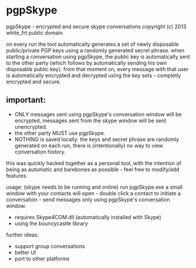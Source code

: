 pgpSkype
========

pgpSkype - encrypted and secure skype conversations
	copyright (c) 2013 white_frt
	public domain

on every run the tool automatically generates a set of newly disposable public/private PGP keys using a randomly generated secret phrase.
when starting a conversation using pgpSkype, the public key is automatically sent to the other party (which follows by automatically sending his own disposable public key).
from that moment on, every message with that user is automatically encrypted and decrypted using the key sets - completly encrypted and secure.

important:
----------
* ONLY messages sent using pgpSkype's conversation window will be encrypted, messages sent from the skype window will be sent unencrypted.
* the other party MUST use pgpSkype.
* NOTHING is saved locally: the keys and secret phrase are randomly generated on each run, there is (intentionally) no way to view conversation history.

this was quickly hacked together as a personal tool, with the intention of being as automatic and barebones as possible - feel free to modify/add features.

usage: (skype needs to be running and online)
	run pgpSkype.exe
		a small window with your contacts will open - double click a contact to initiate a conversation - send messages only using pgpSkype's conversation window.
	
	
* requires Skype4COM.dll (automatically installed with Skype)
* using the bouncycastle library  

further ideas:
* support group conversations
* better UI
* port to other platforms